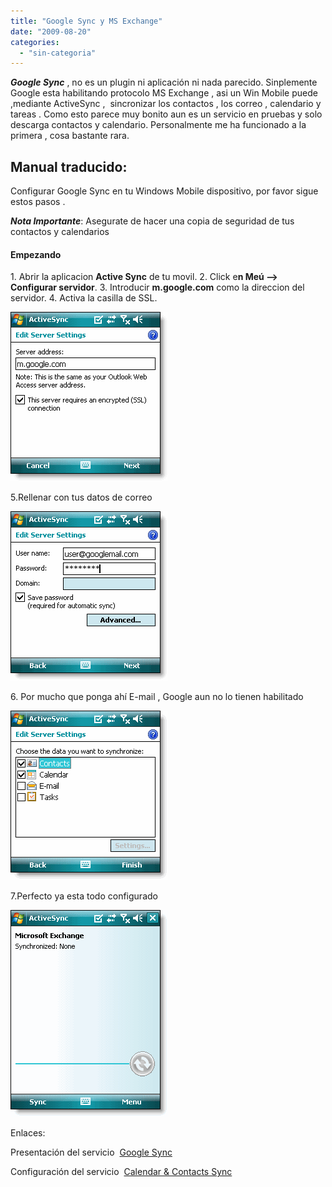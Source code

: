 ```yaml
---
title: "Google Sync y MS Exchange"
date: "2009-08-20"
categories: 
  - "sin-categoria"
---
```


_**Google Sync**_ , no es un plugin ni aplicación ni nada parecido. Sinplemente Google esta habilitando protocolo MS Exchange , asi un Win Mobile puede ,mediante ActiveSync ,  sincronizar los contactos , los correo , calendario y tareas . Como esto parece muy bonito aun es un servicio en pruebas y solo descarga contactos y calendario. Personalmente me ha funcionado a la primera , cosa bastante rara.

## Manual traducido:

Configurar Google Sync en tu Windows Mobile dispositivo, por favor sigue estos pasos .

_**Nota Importante**_: Asegurate de hacer una copia de seguridad de tus contactos y calendarios

#### Empezando

1\. Abrir la aplicacion **Active Sync** de tu movil. 2. Click e**n Meú --> Configurar servidor**. 3. Introducir **m.google.com** como la direccion del servidor. 4. Activa la casilla de SSL.

![](images/mobile_138636b_en.gif)

5.Rellenar con tus datos de correo

![](images/mobile_138636c_en.gif)

6\. Por mucho que ponga ahí E-mail , Google aun no lo tienen habilitado

![](images/mobile_138636d_en.gif)

7.Perfecto ya esta todo configurado

![](images/mobile_138636e_en.gif)

Enlaces:

Presentación del servicio  [Google Sync](https://www.google.com/mobile/products/sync.html#p=winmo)

Configuración del servicio  [Calendar & Contacts Sync](https://www.google.com/support/mobile/bin/answer.py?hl=en&answer=138636)
